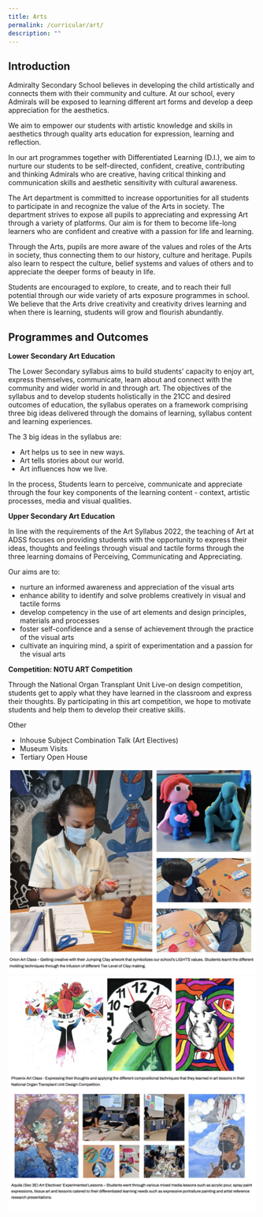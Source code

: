 ```yaml
---
title: Arts
permalink: /curricular/art/
description: ""
---
```

Introduction
------------

Admiralty Secondary School believes in developing the child artistically and connects them with their community and culture. At our school, every Admirals will be exposed to learning different art forms and develop a deep appreciation for the aesthetics.

  

We aim to empower our students with artistic knowledge and skills in aesthetics through quality arts education for expression, learning and reflection.

  

In our art programmes together with Differentiated Learning (D.I.), we aim to nurture our students to be self-directed, confident, creative, contributing and thinking Admirals who are creative, having critical thinking and communication skills and aesthetic sensitivity with cultural awareness.

  

The Art department is committed to increase opportunities for all students to participate in and recognize the value of the Arts in society. The department strives to expose all pupils to appreciating and expressing Art through a variety of platforms. Our aim is for them to become life-long learners who are confident and creative with a passion for life and learning.

  

Through the Arts, pupils are more aware of the values and roles of the Arts in society, thus connecting them to our history, culture and heritage. Pupils also learn to respect the culture, belief systems and values of others and to appreciate the deeper forms of beauty in life.

  

Students are encouraged to explore, to create, and to reach their full potential through our wide variety of arts exposure programmes in school. We believe that the Arts drive creativity and creativity drives learning and when there is learning, students will grow and flourish abundantly.

Programmes and Outcomes
-----------------------

**Lower Secondary Art Education**

The Lower Secondary syllabus aims to build students’ capacity to enjoy art, express themselves, communicate, learn about and connect with the community and wider world in and through art. The objectives of the syllabus and to develop students holistically in the 21CC and desired outcomes of education, the syllabus operates on a framework comprising three big ideas delivered through the domains of learning, syllabus content and learning experiences.

  

The 3 big ideas in the syllabus are:

*   Art helps us to see in new ways.
*   Art tells stories about our world.
*   Art influences how we live.

  

In the process, Students learn to perceive, communicate and appreciate through the four key components of the learning content - context, artistic processes, media and visual qualities.

  

  

**Upper Secondary Art Education**

In line with the requirements of the Art Syllabus 2022, the teaching of Art at ADSS focuses on providing students with the opportunity to express their ideas, thoughts and feelings through visual and tactile forms through the three learning domains of Perceiving, Communicating and Appreciating.

  

Our aims are to:

*   nurture an informed awareness and appreciation of the visual arts
*   enhance ability to identify and solve problems creatively in visual and tactile forms
*   develop competency in the use of art elements and design principles, materials and processes
*   foster self-confidence and a sense of achievement through the practice of the visual arts
*   cultivate an inquiring mind, a spirit of experimentation and a passion for the visual arts

  

  

**Competition: NOTU ART Competition**

Through the National Organ Transplant Unit Live-on design competition, students get to apply what they have learned in the classroom and express their thoughts. By participating in this art competition, we hope to motivate students and help them to develop their creative skills.

  

Other

*   Inhouse Subject Combination Talk (Art Electives)
*   Museum Visits
*   Tertiary Open House


![](/images/art.png)
![](/images/art2.png)